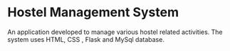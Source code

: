 # Hostel Management System
An application developed to manage various hostel related activities. The system uses HTML, CSS ,
Flask and MySql database. 
